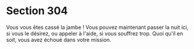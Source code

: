 # Section 304

Vous vous êtes cassé la jambe ! Vous pouvez maintenant passer la nuit ici, si vous le désirez, ou appeler à l'aide, si vous souffrez trop. Quoi qu'il en soit, vous avez échoué dans votre mission.